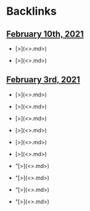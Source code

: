 
# Backlinks
## [February 10th, 2021](<February 10th, 2021.md>)
- [>](<>.md>)

- [>](<>.md>)

## [February 3rd, 2021](<February 3rd, 2021.md>)
- [>](<>.md>)

- [>](<>.md>)

- [>](<>.md>)

- [>](<>.md>)

- [>](<>.md>)

- [>](<>.md>)

- "[>](<>.md>)

- "[>](<>.md>)

- "[>](<>.md>)

- "[>](<>.md>)


